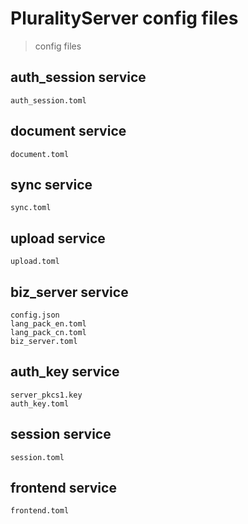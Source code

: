 # PluralityServer config files
> config files

## auth_session service
``` 
auth_session.toml
```

## document service
``` 
document.toml
```

## sync service
``` 
sync.toml
```

## upload service
``` 
upload.toml
```

## biz_server service
``` 
config.json
lang_pack_en.toml
lang_pack_cn.toml
biz_server.toml
```

## auth_key service
``` 
server_pkcs1.key
auth_key.toml
```

## session service
``` 
session.toml
```

## frontend service
``` 
frontend.toml
```
